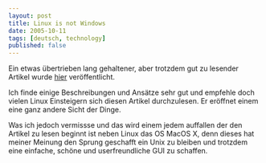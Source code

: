 ```yaml
---
layout: post
title: Linux is not Windows
date: 2005-10-11
tags: [deutsch, technology]
published: false
---
```


Ein etwas übertrieben lang gehaltener, aber trotzdem gut zu lesender Artikel wurde [hier](http://linux.oneandoneis2.org/LNW.htm) veröffentlicht.

Ich finde einige Beschreibungen und Ansätze sehr gut und empfehle doch vielen Linux Einsteigern sich diesen Artikel durchzulesen. Er eröffnet einem eine ganz andere Sicht der Dinge.

Was ich jedoch vermissse und das wird einem jedem auffallen der den Artikel zu lesen beginnt ist neben Linux das OS MacOS X, denn dieses hat meiner Meinung den Sprung geschafft ein Unix zu bleiben und trotzdem eine einfache, schöne und userfreundliche GUI zu schaffen.